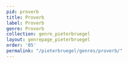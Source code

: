 ```yaml
---
pid: proverb
title: Proverb
label: Proverb
genre: Proverb
collection: genre_pieterbruegel
layout: genrepage_pieterbruegel
order: '05'
permalink: "/pieterbruegel/genres/proverb/"
---
```

